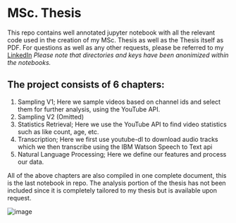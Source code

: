 # MSc. Thesis
This repo contains well annotated jupyter notebook with all the relevant code used in the creation of my MSc. Thesis as well as the Thesis itself as PDF. For questions as well as any other requests, please be referred to my [LinkedIn](https://www.linkedin.com/in/gerbrandvandijk/) 
*Please note that directories and keys have been anonimized within the notebooks.*

## The project consists of 6 chapters:

1. Sampling V1; Here we sample videos based on channel ids and select them for further analysis, using the YouTube API.
2. Sampling V2 (Omitted)
3. Statistics Retrieval; Here we use the YouTube API to find video statistics such as like count, age, etc.
4. Transcription; Here we first use youtube-dl to download audio tracks which we then transcribe using the IBM Watson Speech to Text api
5. Natural Language Processing; Here we define our features and process our data.

All of the above chapters are also compiled in one complete document, this is the last notebook in repo. The analysis portion of the thesis has not been included since it is completely tailored to my thesis but is available upon request.

![image](https://user-images.githubusercontent.com/72451027/127410669-9e9e7fa9-e063-4b6b-b6d9-ed8f623d7d99.png)
